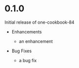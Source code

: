 # 0.1.0

Initial release of one-cookbook-84

* Enhancements
  * an enhancement

* Bug Fixes
  * a bug fix

